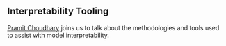 ## Interpretability Tooling

[Pramit Choudhary](https://twitter.com/maverickpramit) joins us to talk about the methodologies and tools used to assist with model interpretability.
